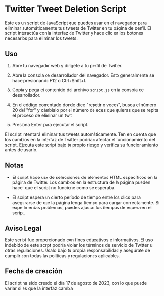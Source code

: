 # Twitter Tweet Deletion Script

Este es un script de JavaScript que puedes usar en el navegador para eliminar automáticamente tus tweets de Twitter en tu página de perfil. El script interactúa con la interfaz de Twitter y hace clic en los botones necesarios para eliminar los tweets.

## Uso

1. Abre tu navegador web y dirígete a tu perfil de Twitter.

2. Abre la consola de desarrollador del navegador. Esto generalmente se hace presionando F12 o Ctrl+Shift+I.

3. Copia y pega el contenido del archivo `script.js` en la consola de desarrollador.

4. En el código comentado donde dice "repetir x veces", busca el número 20 del "for" y cámbialo por el número de eces que quieras que se repita el proceso de eliminar un twit

5. Presiona Enter para ejecutar el script.

El script intentará eliminar tus tweets automáticamente. Ten en cuenta que los cambios en la interfaz de Twitter podrían afectar el funcionamiento del script. Ejecuta este script bajo tu propio riesgo y verifica su funcionamiento antes de usarlo.

## Notas

- El script hace uso de selecciones de elementos HTML específicos en la página de Twitter. Los cambios en la estructura de la página pueden hacer que el script no funcione como se esperaba.

- El script espera un cierto período de tiempo entre los clics para asegurarse de que la página tenga tiempo para cargar correctamente. Si experimentas problemas, puedes ajustar los tiempos de espera en el script.

## Aviso Legal

Este script fue proporcionado con fines educativos e informativos. El uso indebido de este script podría violar los términos de servicio de Twitter u otras regulaciones. Úsalo bajo tu propia responsabilidad y asegúrate de cumplir con todas las políticas y regulaciones aplicables.

## Fecha de creación

El script ha sido creado el día 17 de agosto de 2023, con lo que puede variar si es que la interfaz cambia